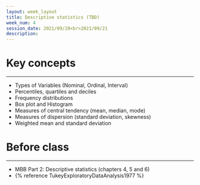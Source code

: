 ```yaml
---
layout: week_layout
title: Descriptive statistics (TBD)
week_num: 4
session_date: 2021/09/20<br>2021/09/21
description:
---
```


# Key concepts
---

  -  Types of Variables (Nominal, Ordinal, Interval)
  -  Percentiles, quartiles and deciles
  -  Frequency distributions
  -  Box plot and Histogram
  -  Measures of central tendency (mean, median, mode)
  -  Measures of dispersion (standard deviation, skewness)
  -  Weighted mean and standard deviation
  
# Before class
---

  - MBB Part 2: Descriptive statistics (chapters 4, 5 and 6)
  - {% reference TukeyExploratoryDataAnalysis1977 %}
